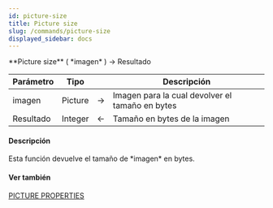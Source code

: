 ```yaml
---
id: picture-size
title: Picture size
slug: /commands/picture-size
displayed_sidebar: docs
---
```


<!--REF #_command_.Picture size.Syntax-->**Picture size** ( *imagen* ) -> Resultado<!-- END REF-->
<!--REF #_command_.Picture size.Params-->
| Parámetro | Tipo |  | Descripción |
| --- | --- | --- | --- |
| imagen | Picture | &#8594;  | Imagen para la cual devolver el tamaño en bytes |
| Resultado | Integer | &#8592; | Tamaño en bytes de la imagen |

<!-- END REF-->

#### Descripción 

<!--REF #_command_.Picture size.Summary-->Esta función devuelve el tamaño de *imagen* en bytes.<!-- END REF-->

#### Ver también 

[PICTURE PROPERTIES](picture-properties.md)  